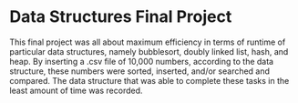 # Data Structures Final Project
  This final project was all about maximum efficiency in terms of runtime of particular data structures, namely
  bubblesort, doubly linked list, hash, and heap. By inserting a .csv file of 10,000 numbers, according to the 
  data structure, these numbers were sorted, inserted, and/or searched and compared. The data structure that
  was able to complete these tasks in the least amount of time was recorded.
